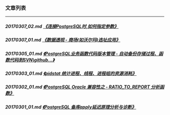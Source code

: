 ### 文章列表  
----  
##### 20170307_02.md   [《连接PostgreSQL时,如何指定参数》](20170307_02.md)  
##### 20170307_01.md   [《数据透视 - 商场(如沃尔玛)选址应用》](20170307_01.md)  
##### 20170305_01.md   [《PostgreSQL业务函数代码版本管理 - 自动备份存储过程、函数代码到SVN\github\...》](20170305_01.md)  
##### 20170303_01.md   [《pidstat 统计进程、线程、进程组的资源消耗》](20170303_01.md)  
##### 20170302_01.md   [《PostgreSQL Oracle 兼容性之 - RATIO_TO_REPORT 分析函数》](20170302_01.md)  
##### 20170301_01.md   [《PostgreSQL 备库apply延迟原理分析与诊断》](20170301_01.md)  
